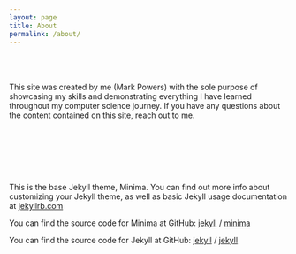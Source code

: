 ```yaml
---
layout: page
title: About
permalink: /about/
---
```

<br><br><br>
This site was created by me (Mark Powers) with the sole purpose of showcasing my skills and demonstrating everything I have learned throughout my computer science journey. If  you have any questions about the content contained on this site, reach out to me.

<br><br><br><br><br>

This is the base Jekyll theme, Minima. You can find out more info about customizing your Jekyll theme, as well as basic Jekyll usage documentation at [jekyllrb.com](https://jekyllrb.com/)

You can find the source code for Minima at GitHub:
[jekyll][jekyll-organization] /
[minima](https://github.com/jekyll/minima)

You can find the source code for Jekyll at GitHub:
[jekyll][jekyll-organization] /
[jekyll](https://github.com/jekyll/jekyll)


[jekyll-organization]: https://github.com/jekyll
